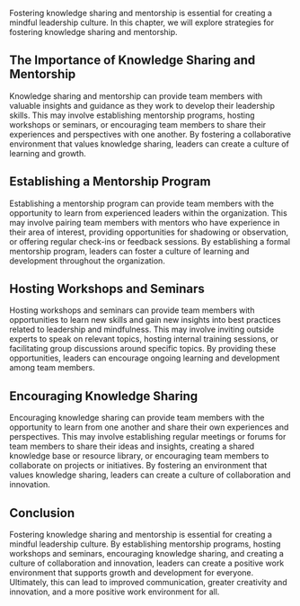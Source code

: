 
Fostering knowledge sharing and mentorship is essential for creating a mindful leadership culture. In this chapter, we will explore strategies for fostering knowledge sharing and mentorship.

The Importance of Knowledge Sharing and Mentorship
--------------------------------------------------

Knowledge sharing and mentorship can provide team members with valuable insights and guidance as they work to develop their leadership skills. This may involve establishing mentorship programs, hosting workshops or seminars, or encouraging team members to share their experiences and perspectives with one another. By fostering a collaborative environment that values knowledge sharing, leaders can create a culture of learning and growth.

Establishing a Mentorship Program
---------------------------------

Establishing a mentorship program can provide team members with the opportunity to learn from experienced leaders within the organization. This may involve pairing team members with mentors who have experience in their area of interest, providing opportunities for shadowing or observation, or offering regular check-ins or feedback sessions. By establishing a formal mentorship program, leaders can foster a culture of learning and development throughout the organization.

Hosting Workshops and Seminars
------------------------------

Hosting workshops and seminars can provide team members with opportunities to learn new skills and gain new insights into best practices related to leadership and mindfulness. This may involve inviting outside experts to speak on relevant topics, hosting internal training sessions, or facilitating group discussions around specific topics. By providing these opportunities, leaders can encourage ongoing learning and development among team members.

Encouraging Knowledge Sharing
-----------------------------

Encouraging knowledge sharing can provide team members with the opportunity to learn from one another and share their own experiences and perspectives. This may involve establishing regular meetings or forums for team members to share their ideas and insights, creating a shared knowledge base or resource library, or encouraging team members to collaborate on projects or initiatives. By fostering an environment that values knowledge sharing, leaders can create a culture of collaboration and innovation.

Conclusion
----------

Fostering knowledge sharing and mentorship is essential for creating a mindful leadership culture. By establishing mentorship programs, hosting workshops and seminars, encouraging knowledge sharing, and creating a culture of collaboration and innovation, leaders can create a positive work environment that supports growth and development for everyone. Ultimately, this can lead to improved communication, greater creativity and innovation, and a more positive work environment for all.
